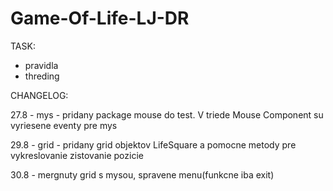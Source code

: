 # Game-Of-Life-LJ-DR



TASK:
- pravidla
- threding


CHANGELOG:

27.8 - mys - pridany package mouse do test. V triede Mouse Component su vyriesene eventy pre mys 

29.8 - grid - pridany grid objektov LifeSquare a pomocne metody pre vykreslovanie zistovanie pozicie

30.8 - mergnuty grid s mysou, spravene menu(funkcne iba exit)





